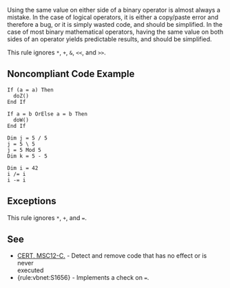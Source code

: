 
Using the same value on either side of a binary operator is almost always a mistake. In the case of logical operators, it is either a copy/paste error and therefore a bug, or it is simply wasted code, and should be simplified. In the case of most binary mathematical operators, having the same value on both sides of an operator yields predictable results, and should be simplified.

This rule ignores `*`, `+`, `&`, `<<`, and `>>`.

## Noncompliant Code Example


    If (a = a) Then
      doZ()
    End If
    
    If a = b OrElse a = b Then
      doW()
    End If
    
    Dim j = 5 / 5
    j = 5 \ 5
    j = 5 Mod 5
    Dim k = 5 - 5
    
    Dim i = 42
    i /= i
    i -= i


## Exceptions

This rule ignores `*`, `+`, and `=`.

## See

- [CERT, MSC12-C.](https://www.securecoding.cert.org/confluence/x/NYA5) - Detect and remove code that has no effect or is never<br>  executed
- {rule:vbnet:S1656} - Implements a check on `=`.

